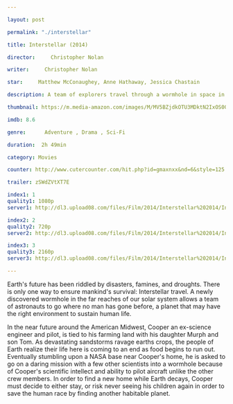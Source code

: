 ```yaml
---

layout: post

permalink: "./interstellar"

title: Interstellar (2014)

director:     Christopher Nolan

writer:     Christopher Nolan

star:     Matthew McConaughey, Anne Hathaway, Jessica Chastain

description: A team of explorers travel through a wormhole in space in an attempt to ensure humanity's survival.

thumbnail: https://m.media-amazon.com/images/M/MV5BZjdkOTU3MDktN2IxOS00OGEyLWFmMjktY2FiMmZkNWIyODZiXkEyXkFqcGdeQXVyMTMxODk2OTU@._V1_UX182_CR0,0,182,268_AL__QL50.jpg

imdb: 8.6

genre:      Adventure , Drama , Sci-Fi

duration:  2h 49min

category: Movies

counter: http://www.cutercounter.com/hit.php?id=gmaxnxx&nd=6&style=125

trailer: zSWdZVtXT7E

index1: 1
quality1: 1080p
server1: http://dl3.upload08.com/files/Film/2014/Interstellar%202014/Interstellar.2014.1080p.BRrip.6CH.MkvCage.FardaDL.mkv

index2: 2
quality2: 720p
server2: http://dl3.upload08.com/files/Film/2014/Interstellar%202014/Interstellar.2014.720p.BRrip.MkvCage.FardaDL.mkv

index3: 3
quality3: 2160p
server3: http://dl3.upload08.com/files/Film/2014/Interstellar%202014/Interstellar.2014.2160p.4K.BluRay.REMUX.UHD.DTSHD.x265.FraMeSToR.FardaDL.mkv

---
```


Earth's future has been riddled by disasters, famines, and droughts. There is only one way to ensure mankind's survival: Interstellar travel. A newly discovered wormhole in the far reaches of our solar system allows a team of astronauts to go where no man has gone before, a planet that may have the right environment to sustain human life.

In the near future around the American Midwest, Cooper an ex-science engineer and pilot, is tied to his farming land with his daughter Murph and son Tom. As devastating sandstorms ravage earths crops, the people of Earth realize their life here is coming to an end as food begins to run out. Eventually stumbling upon a NASA base near Cooper's home, he is asked to go on a daring mission with a few other scientists into a wormhole because of Cooper's scientific intellect and ability to pilot aircraft unlike the other crew members. In order to find a new home while Earth decays, Cooper must decide to either stay, or risk never seeing his children again in order to save the human race by finding another habitable planet.